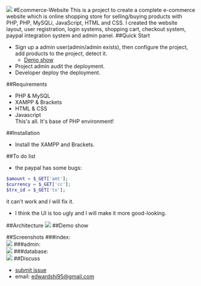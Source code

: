 
![](https://github.com/shi-edward/Ecommerce-website/blob/master/photo/ecommerce_photo.png)
#Ecommerce-Website
This is a project to create a complete e-commerce website which is online shopping store for selling/buying products with PHP, PHP, MySQLi, JavaScript, HTML and CSS. I created the website layout, user registration, login systems, shopping cart, checkout system, paypal integration system and admin panel.
##Quick Start
* Sign up a admin user(admin/admin exists), then configure the project, add products to the project, detect it.
  * [Demo show](弄完再添加)
* Project admin audit the deployment.
* Developer deploy the deployment.

##Requirements
* PHP & MySQL
* XAMPP & Brackets
* HTML & CSS
* Javascript
<br>This's all. It's base of PHP environment!

##Installation
* Install the XAMPP and Brackets.

##To do list
* the paypal has some bugs:
```php
$amount = $_GET['amt']; 
$currency = $_GET['cc']; 
$trx_id = $_GET['tx']; 
```
it can't work and I will fix it.
* I think the UI is too ugly and I will make it more good-looking.

##Architecture
![](https://github.com/shi-edward/Ecommerce-website/blob/master/photo/ecommerce%20system.png)
##Demo show

##Screenshots
###index:
<br>
![](https://github.com/shi-edward/Ecommerce-website/blob/master/photo/main_screen.png)
###admin:
<br>
![](https://github.com/shi-edward/Ecommerce-website/blob/master/photo/main_screen_admin.png)
###database:
<br>
![](https://github.com/shi-edward/Ecommerce-website/blob/master/photo/database.png)
##Discuss
* [submit issue](https://github.com/shi-edward/Ecommerce-website/issues)
* email: edwardshi95@gmail.com
